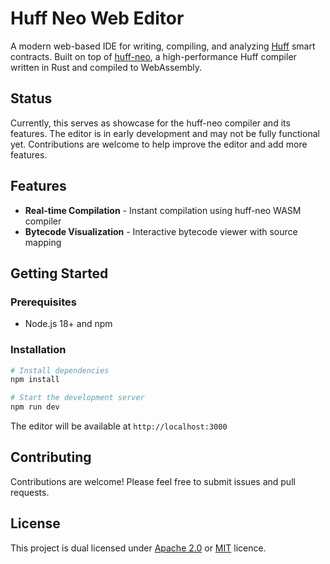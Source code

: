 # Huff Neo Web Editor

A modern web-based IDE for writing, compiling, and analyzing [Huff](https://huff.sh) smart contracts. Built on top of [huff-neo](https://github.com/cakevm/huff-neo), a high-performance Huff compiler written in Rust and compiled to WebAssembly.

## Status

Currently, this serves as showcase for the huff-neo compiler and its features. The editor is in early development and may not be fully functional yet. Contributions are welcome to help improve the editor and add more features.

## Features

- **Real-time Compilation** - Instant compilation using huff-neo WASM compiler
- **Bytecode Visualization** - Interactive bytecode viewer with source mapping


## Getting Started

### Prerequisites

- Node.js 18+ and npm

### Installation

```bash
# Install dependencies
npm install

# Start the development server
npm run dev
```

The editor will be available at `http://localhost:3000`

## Contributing

Contributions are welcome! Please feel free to submit issues and pull requests.


## License
This project is dual licensed under [Apache 2.0](./LICENSE-APACHE) or [MIT](./LICENSE-MIT) licence.